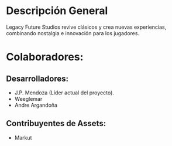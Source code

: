 # Descripción General
Legacy Future Studios revive clásicos y crea nuevas experiencias, combinando nostalgia e innovación para los jugadores.

# Colaboradores:
## Desarrolladores:
* J.P. Mendoza (Líder actual del proyecto).
* Weeglemar
* Andre Argandoña
## Contribuyentes de Assets:
* Markut
